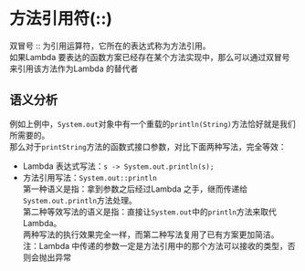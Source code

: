 # 方法引用符(::)

双冒号 :: 为引用运算符，它所在的表达式称为方法引用。  
如果Lambda 要表达的函数方案已经存在某个方法实现中，那么可以通过双冒号来引用该方法作为Lambda 的替代者

## 语义分析
例如上例中，`System.out`对象中有一个重载的`println(String)`方法恰好就是我们所需要的。  
那么对于`printString`方法的函数式接口参数，对比下面两种写法，完全等效：
- Lambda 表达式写法：`s -> System.out.println(s);`
- 方法引用写法：`System.out::println`  
第一种语义是指：拿到参数之后经过Lambda 之手，继而传递给`System.out.println`方法处理。  
第二种等效写法的语义是指：直接让`System.out`中的`println`方法来取代Lambda。  
两种写法的执行效果完全一样，而第二种写法复用了已有方案更加简洁。  
注：Lambda 中传递的参数一定是方法引用中的那个方法可以接收的类型，否则会抛出异常